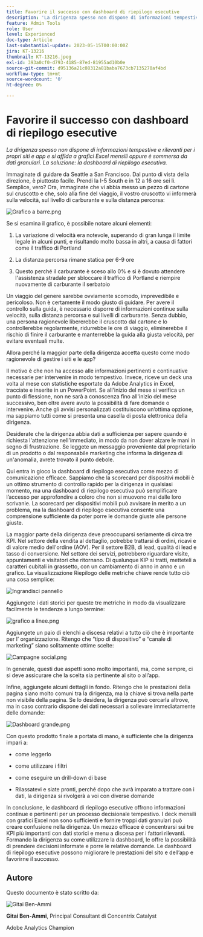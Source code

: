 ```yaml
---
title: Favorire il successo con dashboard di riepilogo esecutive
description: 'La dirigenza spesso non dispone di informazioni tempestive e rilevanti per i propri siti e app e si affida a grafici Excel mensili oppure è sommersa da dati granulari. La soluzione: la dashboard di riepilogo esecutiva.'
feature: Admin Tools
role: User
level: Experienced
doc-type: Article
last-substantial-update: 2023-05-15T00:00:00Z
jira: KT-13216
thumbnail: KT-13216.jpeg
exl-id: 393a0cf0-d793-4185-87ed-81955ad10b0e
source-git-commit: d95136a21c08312a81baba7673cb7135270af4bd
workflow-type: tm+mt
source-wordcount: '0'
ht-degree: 0%

---
```


# Favorire il successo con dashboard di riepilogo esecutive

_La dirigenza spesso non dispone di informazioni tempestive e rilevanti per i propri siti e app e si affida a grafici Excel mensili oppure è sommersa da dati granulari. La soluzione: la dashboard di riepilogo esecutiva._

Immaginate di guidare da Seattle a San Francisco. Dal punto di vista della direzione, è piuttosto facile. Prendi la I-5 South e in 12 a 16 ore sei lì. Semplice, vero? Ora, immaginate che vi abbia messo un pezzo di cartone sul cruscotto e che, solo alla fine del viaggio, il vostro cruscotto vi informerà sulla velocità, sul livello di carburante e sulla distanza percorsa:

![Grafico a barre.png](assets/bar-graph.png)

Se si esamina il grafico, è possibile notare alcuni elementi:

1. La variazione di velocità era notevole, superando di gran lunga il limite legale in alcuni punti, e risultando molto bassa in altri, a causa di fattori come il traffico di Portland

1. La distanza percorsa rimane statica per 6-9 ore

1. Questo perché il carburante è sceso allo 0% e si è dovuto attendere l&#39;assistenza stradale per sbloccare il traffico di Portland e riempire nuovamente di carburante il serbatoio

Un viaggio del genere sarebbe ovviamente scomodo, imprevedibile e pericoloso. Non è certamente il modo giusto di guidare. Per avere il controllo sulla guida, è necessario disporre di informazioni continue sulla velocità, sulla distanza percorsa e sui livelli di carburante. Senza dubbio, una persona ragionevole libererebbe il cruscotto dal cartone e lo controllerebbe regolarmente, ridurrebbe le ore di viaggio, eliminerebbe il rischio di finire il carburante e manterrebbe la guida alla giusta velocità, per evitare eventuali multe.

Allora perché la maggior parte della dirigenza accetta questo come modo ragionevole di gestire i siti e le app?

Il motivo è che non ha accesso alle informazioni pertinenti e continuative necessarie per intervenire in modo tempestivo. Invece, riceve un deck una volta al mese con statistiche esportate da Adobe Analytics in Excel, tracciate e inserite in un PowerPoint. Se all&#39;inizio del mese si verifica un punto di flessione, non ne sarà a conoscenza fino all&#39;inizio del mese successivo, ben oltre avere avuto la possibilità di fare domande o intervenire. Anche gli avvisi personalizzati costituiscono un’ottima opzione, ma sappiamo tutti come si presenta una casella di posta elettronica della dirigenza.

Desiderate che la dirigenza abbia dati a sufficienza per sapere quando è richiesta l&#39;attenzione nell&#39;immediato, in modo da non dover alzare le mani in segno di frustrazione. Se leggete un messaggio proveniente dal proprietario di un prodotto o dal responsabile marketing che informa la dirigenza di un&#39;anomalia, avrete trovato il punto debole.

Qui entra in gioco la dashboard di riepilogo esecutiva come mezzo di comunicazione efficace. Sappiamo che la scorecard per dispositivi mobili è un ottimo strumento di controllo rapido per la dirigenza in qualsiasi momento, ma una dashboard di riepilogo esecutiva può semplificare l’accesso per approfondire a coloro che non si muovono mai dalle loro scrivanie. La scorecard per dispositivi mobili può avvisare in merito a un problema, ma la dashboard di riepilogo esecutiva consente una comprensione sufficiente da poter porre le domande giuste alle persone giuste.

La maggior parte della dirigenza deve preoccuparsi seriamente di circa tre KPI. Nel settore della vendita al dettaglio, potrebbe trattarsi di ordini, ricavi e di valore medio dell&#39;ordine (AOV). Per il settore B2B, di lead, qualità di lead e tasso di conversione. Nel settore dei servizi, potrebbero riguardare visite, appuntamenti e visitatori che ritornano. Di qualunque KIP si tratti, metteteli a caratteri cubitali in grassetto, con un cambiamento di anno in anno e un grafico. La visualizzazione Riepilogo delle metriche chiave rende tutto ciò una cosa semplice:

![Ingrandisci pannello](assets/zoom-in-panel.png)

Aggiungete i dati storici per queste tre metriche in modo da visualizzare facilmente le tendenze a lungo termine:

![grafico a linee.png](assets/line-graph.png)

Aggiungete un paio di elenchi a discesa relativi a tutto ciò che è importante per l’ organizzazione. Ritengo che “tipo di dispositivo” e “canale di marketing” siano solitamente ottime scelte:

![Campagne social.png](assets/social-campaigns.png)

In generale, questi due aspetti sono molto importanti, ma, come sempre, ci si deve assicurare che la scelta sia pertinente al sito o all’app.

Infine, aggiungete alcuni dettagli in fondo. Ritengo che le prestazioni della pagina siano molto comuni tra la dirigenza, ma la chiave si trova nella parte non visibile della pagina. Se lo desidera, la dirigenza può cercarla altrove, ma in caso contrario dispone dei dati necessari a sollevare immediatamente delle domande:

![Dashboard grande.png](assets/large-dashboard.png)

Con questo prodotto finale a portata di mano, è sufficiente che la dirigenza impari a:

- come leggerlo

- come utilizzare i filtri

- come eseguire un drill-down di base

- Rilassatevi e siate pronti, perché dopo che avrà imparato a trattare con i dati, la dirigenza si rivolgerà a voi con diverse domande

In conclusione, le dashboard di riepilogo esecutive offrono informazioni continue e pertinenti per un processo decisionale tempestivo. I deck mensili con grafici Excel non sono sufficienti e fornire troppi dati granulari può creare confusione nella dirigenza. Un mezzo efficace è concentrarsi sui tre KPI più importanti con dati storici e menu a discesa per i fattori rilevanti. Formando
la dirigenza su come utilizzare la dashboard, le offre la possibilità di prendere decisioni informate e porre le relative domande. Le dashboard di riepilogo esecutive possono migliorare le prestazioni del sito e dell’app e favorirne il successo.

## Autore

Questo documento è stato scritto da:

![Gitai Ben-Ammi](assets/gitai-ben-ammi.png)

**Gitai Ben-Ammi**, Principal Consultant di Concentrix Catalyst

Adobe Analytics Champion
